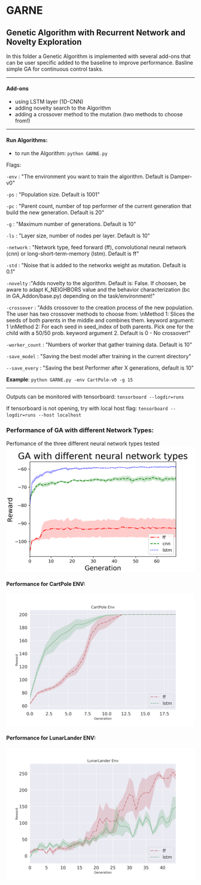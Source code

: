 # GARNE
## Genetic Algorithm with Recurrent Network and Novelty Exploration
In this folder a Genetic Algorithm is implemented with several add-ons that can be user specific added to the baseline to improve performance.
Basline simple GA for continuous control tasks.
__________________
#### Add-ons
- using LSTM layer (1D-CNN) 
- adding novelty search to the Algorithm
- adding a crossover method to the mutation (two methods to choose from!)

__________________
#### Run Algorithms:

- to run the Algorithm: `python GARNE.py`

Flags: 

`-env` : "The environment you want to train the algorithm. Default is Damper-v0"

`-ps`  : "Population size. Default is 1001"

`-pc`  : "Parent count, number of top performer of the current generation that build the new generation. Default is 20"

`-g`   : "Maximum number of generations. Default is 10"

`-ls`  : "Layer size, number of nodes per layer. Default is 10"

`-network`   : "Network type, feed forward (ff), convolutional neural network (cnn) or long-short-term-memory (lstm). Default is ff"

`-std`  : "Noise that is added to the networks weight as mutation. Default is 0.1"

`-novelty`   :"Adds novelty to the algorithm. Default is: False. If choosen, be aware to adapt K_NEIGHBORS value and the behavior characterization (bc in GA_Addon/base.py) depending on the task/environment!"

`-crossover`   : "Adds crossover to the creation process of the new population. The user has two crossover methods to choose from: \nMethod 1:  Slices the seeds of both parents in the middle and combines them. keyword argument: 1 \nMethod 2: For each seed in seed_index of both parents. Pick one for the child with a 50/50 prob. keyword argument 2. Default is 0 - No crossover!"

`-worker_count`   : "Numbers of worker that gather training data. Default is 10"


`-save_model` : "Saving the best model after training in the current directory"

`--save_every` : "Saving the best Performer after X generations, default is 10"


**Example**: `python GARNE.py -env CartPole-v0 -g 15 `

__________________
Outputs can be monitored with tensorboard:
`tensorboard --logdir=runs`


If tensorboard is not opening, try with local host flag: 
`tensorboard --logdir=runs --host localhost`


### Performance of GA with different Network Types:
Perfomance of the three different neural network types tested 
![ff](imgs/GA_with_different_neural_network_types.png)


#### Performance for CartPole ENV:

![baseline_proof](imgs/GA_5_seeds_run_CartPole.png)

#### Performance for LunarLander ENV:

![baseline_proof](imgs/GA_5_seeds_run_LunarLander.png)
